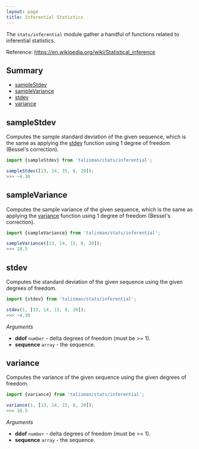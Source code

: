 ```yaml
---
layout: page
title: Inferential Statistics
---
```


The `stats/inferential` module gather a handful of functions related to inferential statistics.

<span class="marginnote">
  Reference: <a href="https://en.wikipedia.org/wiki/Statistical_inference">https://en.wikipedia.org/wiki/Statistical_inference</a>
</span>

## Summary

* [sampleStdev](#sample-stdev)
* [sampleVariance](#sample-variance)
* [stdev](#stdev)
* [variance](#variance)

<h2 id="sample-stdev">sampleStdev</h2>

Computes the sample standard deviation of the given sequence, which is the same as applying the [stdev](#stdev) function using 1 degree of freedom (Bessel's correction).

```js
import {sampleStdev} from 'talisman/stats/inferential';

sampleStdev([13, 14, 15, 8, 20]);
>>> ~4.30
```

<h2 id="sample-variance">sampleVariance</h2>

Computes the sample variance of the given sequence, which is the same as applying the [variance](#variance) function using 1 degree of freedom (Bessel's correction).

```js
import {sampleVariance} from 'talisman/stats/inferential';

sampleVariance([13, 14, 15, 8, 20]);
>>> 18.5
```

<h2 id="stdev">stdev</h2>

Computes the standard deviation of the given sequence using the given degrees of freedom.

```js
import {stdev} from 'talisman/stats/inferential';

stdev(1, [13, 14, 15, 8, 20]);
>>> ~4.30
```

*Arguments*

* **ddof** <code class="type">number</code> - delta degrees of freedom (must be >= 1).
* **sequence** <code class="type">array</code> - the sequence.

<h2 id="variance">variance</h2>

Computes the variance of the given sequence using the given degrees of freedom.

```js
import {variance} from 'talisman/stats/inferential';

variance(1, [13, 14, 15, 8, 20]);
>>> 18.5
```

*Arguments*

* **ddof** <code class="type">number</code> - delta degrees of freedom (must be >= 1).
* **sequence** <code class="type">array</code> - the sequence.
